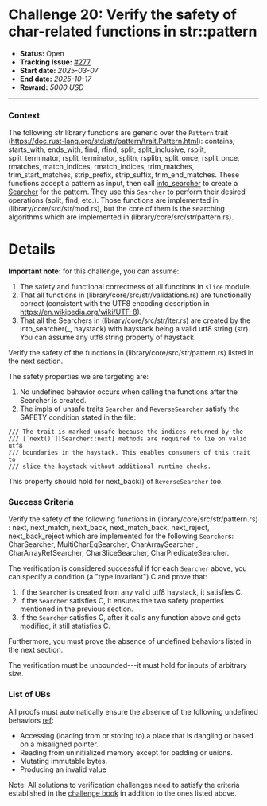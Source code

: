 # Challenge 20: Verify the safety of char-related functions in str::pattern

- **Status:** Open
- **Tracking Issue:** [#277](https://github.com/model-checking/verify-rust-std/issues/277)
- **Start date:** *2025-03-07*
- **End date:** *2025-10-17*
- **Reward:** *5000 USD*

-------------------


### Context

The following str library functions are generic over the `Pattern` trait (https://doc.rust-lang.org/std/str/pattern/trait.Pattern.html): 
contains, starts_with, ends_with, find, rfind, split, split_inclusive, rsplit, split_terminator, rsplit_terminator, splitn, rsplitn, split_once, rsplit_once, rmatches, match_indices, rmatch_indices, trim_matches, trim_start_matches,
strip_prefix, strip_suffix, trim_end_matches.
These functions accept a pattern as input, then call [into_searcher](https://doc.rust-lang.org/std/str/pattern/trait.Pattern.html#tymethod.into_searcher) to create a [Searcher](https://doc.rust-lang.org/std/str/pattern/trait.Pattern.html#associatedtype.Searcher) for the pattern. They use this `Searcher` to perform their desired operations (split, find, etc.).
Those functions are implemented in (library/core/src/str/mod.rs), but the core of them is the searching algorithms which are implemented in (library/core/src/str/pattern.rs).

# Details

**Important note:** for this challenge, you can assume: 
1. The safety and functional correctness of all functions in `slice` module.
2. That all functions in (library/core/src/str/validations.rs) are functionally correct (consistent with the UTF8 encoding description in https://en.wikipedia.org/wiki/UTF-8). 
3. That all the Searchers in (library/core/src/str/iter.rs) are created by the into_searcher(_, haystack) with haystack being a valid utf8 string (str). You can assume any utf8 string property of haystack.

Verify the safety of the functions in (library/core/src/str/pattern.rs) listed in the next section.

The safety properties we are targeting are: 
1. No undefined behavior occurs when calling the functions after the Searcher is created.
2. The impls of unsafe traits `Searcher` and `ReverseSearcher` satisfy the SAFETY condition stated in the file: 
```
/// The trait is marked unsafe because the indices returned by the
/// [`next()`][Searcher::next] methods are required to lie on valid utf8
/// boundaries in the haystack. This enables consumers of this trait to
/// slice the haystack without additional runtime checks.
```
This property should hold for next_back() of `ReverseSearcher` too.


### Success Criteria

Verify the safety of the following functions in (library/core/src/str/pattern.rs) : next, next_match, next_back, next_match_back, next_reject, next_back_reject
which are implemented for the following `Searcher`s:  CharSearcher, MultiCharEqSearcher, CharArraySearcher , CharArrayRefSearcher, CharSliceSearcher, CharPredicateSearcher.

The verification is considered successful if for each `Searcher` above, you can specify a condition (a "type invariant") C and prove that:
1. If the `Searcher` is created from any valid utf8 haystack, it satisfies C.
2. If the `Searcher` satisfies C, it ensures the two safety properties mentioned in the previous section.
3. If the `Searcher` satisfies C, after it calls any function above and gets modified, it still statisfies C.

Furthermore, you must prove the absence of undefined behaviors listed in the next section.

The verification must be unbounded---it must hold for inputs of arbitrary size.

### List of UBs

All proofs must automatically ensure the absence of the following undefined behaviors [ref](https://github.com/rust-lang/reference/blob/142b2ed77d33f37a9973772bd95e6144ed9dce43/src/behavior-considered-undefined.md):

* Accessing (loading from or storing to) a place that is dangling or based on a misaligned pointer.
* Reading from uninitialized memory except for padding or unions.
* Mutating immutable bytes.
* Producing an invalid value


Note: All solutions to verification challenges need to satisfy the criteria established in the [challenge book](../general-rules.md)
in addition to the ones listed above.
